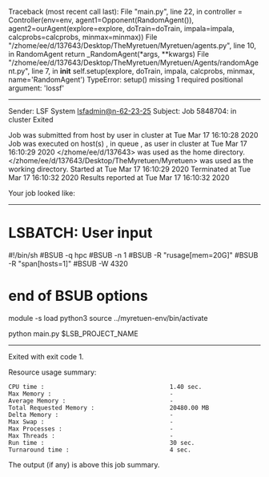 Traceback (most recent call last):
  File "main.py", line 22, in <module>
    controller = Controller(env=env, agent1=Opponent(RandomAgent()), agent2=ourAgent(explore=explore, doTrain=doTrain, impala=impala, calcprobs=calcprobs, minmax=minmax))
  File "/zhome/ee/d/137643/Desktop/TheMyretuen/Myretuen/agents.py", line 10, in RandomAgent
    return _RandomAgent(*args, **kwargs)
  File "/zhome/ee/d/137643/Desktop/TheMyretuen/Myretuen/Agents/randomAgent.py", line 7, in __init__
    self.setup(explore, doTrain, impala, calcprobs, minmax, name='RandomAgent')
TypeError: setup() missing 1 required positional argument: 'lossf'

------------------------------------------------------------
Sender: LSF System <lsfadmin@n-62-23-25>
Subject: Job 5848704: <NNAgent1Explorer-K-250-new-loss> in cluster <dcc> Exited

Job <NNAgent1Explorer-K-250-new-loss> was submitted from host <n-62-30-3> by user <s183905> in cluster <dcc> at Tue Mar 17 16:10:28 2020
Job was executed on host(s) <n-62-23-25>, in queue <hpc>, as user <s183905> in cluster <dcc> at Tue Mar 17 16:10:29 2020
</zhome/ee/d/137643> was used as the home directory.
</zhome/ee/d/137643/Desktop/TheMyretuen/Myretuen> was used as the working directory.
Started at Tue Mar 17 16:10:29 2020
Terminated at Tue Mar 17 16:10:32 2020
Results reported at Tue Mar 17 16:10:32 2020

Your job looked like:

------------------------------------------------------------
# LSBATCH: User input
#!/bin/sh
#BSUB -q hpc
#BSUB -n 1
#BSUB -R "rusage[mem=20G]"
#BSUB -R "span[hosts=1]"
#BSUB -W 4320
# end of BSUB options

module -s load python3
source ../myretuen-env/bin/activate

python main.py $LSB_PROJECT_NAME


------------------------------------------------------------

Exited with exit code 1.

Resource usage summary:

    CPU time :                                   1.40 sec.
    Max Memory :                                 -
    Average Memory :                             -
    Total Requested Memory :                     20480.00 MB
    Delta Memory :                               -
    Max Swap :                                   -
    Max Processes :                              -
    Max Threads :                                -
    Run time :                                   30 sec.
    Turnaround time :                            4 sec.

The output (if any) is above this job summary.


